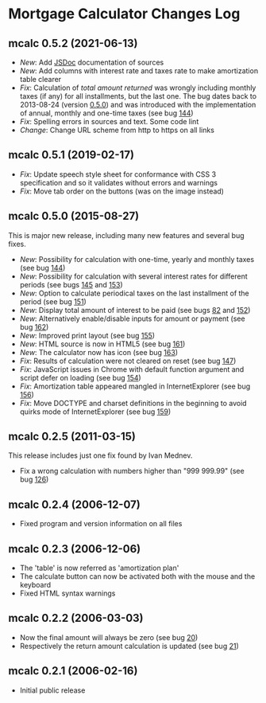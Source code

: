 # Mortgage Calculator Changes Log

mcalc 0.5.2 (2021-06-13)
------------------------------------------------------------------------------
* _New_: Add [JSDoc](https://jsdoc.app/) documentation of sources
* _New_: Add columns with interest rate and taxes rate to make amortization
       table clearer
* _Fix_: Calculation of *total amount returned* was wrongly including monthly
       taxes (if any) for all installments, but the last one. The bug dates
       back to 2013-08-24 (version [0.5.0](#mcalc-050-2015-08-27)) and was
       introduced with the implementation of annual, monthly and one-time taxes
       (see bug [144](https://sotirov-bg.net/bugzilla/show_bug.cgi?id=144))
* _Fix_: Spelling errors in sources and text. Some code lint
* _Change_: Change URL scheme from http to https on all links

mcalc 0.5.1 (2019-02-17)
------------------------------------------------------------------------------
* _Fix_: Update speech style sheet for conformance with CSS 3 specification and
       so it validates without errors and warnings
* _Fix_: Move tab order on the buttons (was on the image instead)

mcalc 0.5.0 (2015-08-27)
------------------------------------------------------------------------------
This is major new release, including many new features and several bug fixes.
* _New_: Possibility for calculation with one-time, yearly and monthly taxes (see
       bug [144](https://sotirov-bg.net/bugzilla/show_bug.cgi?id=144))
* _New_: Possibility for calculation with several interest rates for different
       periods (see bugs [145](https://sotirov-bg.net/bugzilla/show_bug.cgi?id=145)
       and [153](https://sotirov-bg.net/bugzilla/show_bug.cgi?id=153))
* _New_: Option to calculate periodical taxes on the last installment of the
       period (see bug [151](https://sotirov-bg.net/bugzilla/show_bug.cgi?id=151))
* _New_: Display total amount of interest to be paid (see bugs
       [82](https://sotirov-bg.net/bugzilla/show_bug.cgi?id=82) and
       [152](https://sotirov-bg.net/bugzilla/show_bug.cgi?id=152))
* _New_: Alternatively enable/disable inputs for amount or payment (see bug
       [162](https://sotirov-bg.net/bugzilla/show_bug.cgi?id=162))
* _New_: Improved print layout (see bug
       [155](https://sotirov-bg.net/bugzilla/show_bug.cgi?id=155))
* _New_: HTML source is now in HTML5 (see bug
       [161](https://sotirov-bg.net/bugzilla/show_bug.cgi?id=161))
* _New_: The calculator now has icon (see bug
       [163](https://sotirov-bg.net/bugzilla/show_bug.cgi?id=163))
* _Fix_: Results of calculation were not cleared on reset (see bug
       [147](https://sotirov-bg.net/bugzilla/show_bug.cgi?id=147))
* _Fix_: JavaScript issues in Chrome with default function argument and script
       defer on loading (see bug
       [154](https://sotirov-bg.net/bugzilla/show_bug.cgi?id=154))
* _Fix_: Amortization table appeared mangled in InternetExplorer (see bug
       [156](https://sotirov-bg.net/bugzilla/show_bug.cgi?id=156))
* _Fix_: Move DOCTYPE and charset definitions in the beginning to avoid quirks
       mode of InternetExplorer (see bug
       [159](https://sotirov-bg.net/bugzilla/show_bug.cgi?id=159))

mcalc 0.2.5 (2011-03-15)
------------------------------------------------------------------------------
This release includes just one fix found by Ivan Mednev.
* Fix a wrong calculation with numbers higher than "999 999.99" (see bug
  [126](https://sotirov-bg.net/bugzilla/show_bug.cgi?id=126))

mcalc 0.2.4 (2006-12-07)
------------------------------------------------------------------------------
* Fixed program and version information on all files

mcalc 0.2.3 (2006-12-06)
------------------------------------------------------------------------------
* The 'table' is now referred as 'amortization plan'
* The calculate button can now be activated both with the mouse and
  the keyboard
* Fixed HTML syntax warnings

mcalc 0.2.2 (2006-03-03)
------------------------------------------------------------------------------
* Now the final amount will always be zero (see bug
  [20](https://sotirov-bg.net/bugzilla/show_bug.cgi?id=20))
* Respectively the return amount calculation is updated (see bug
  [21](https://sotirov-bg.net/bugzilla/show_bug.cgi?id=21))

mcalc 0.2.1 (2006-02-16)
------------------------------------------------------------------------------
* Initial public release

